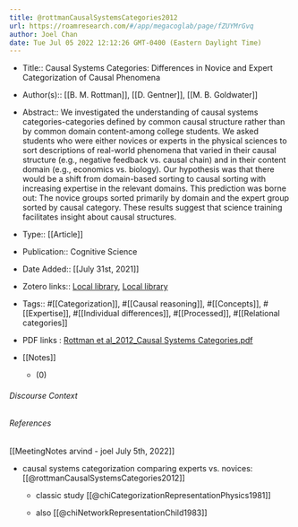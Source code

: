 ```yaml
---
title: @rottmanCausalSystemsCategories2012
url: https://roamresearch.com/#/app/megacoglab/page/fZUYMrGvq
author: Joel Chan
date: Tue Jul 05 2022 12:12:26 GMT-0400 (Eastern Daylight Time)
---
```


- Title:: Causal Systems Categories: Differences in Novice and Expert Categorization of Causal Phenomena
- Author(s):: [[B. M. Rottman]], [[D. Gentner]], [[M. B. Goldwater]]
- Abstract:: We investigated the understanding of causal systems categories-categories defined by common causal structure rather than by common domain content-among college students. We asked students who were either novices or experts in the physical sciences to sort descriptions of real-world phenomena that varied in their causal structure (e.g., negative feedback vs. causal chain) and in their content domain (e.g., economics vs. biology). Our hypothesis was that there would be a shift from domain-based sorting to causal sorting with increasing expertise in the relevant domains. This prediction was borne out: The novice groups sorted primarily by domain and the expert group sorted by causal category. These results suggest that science training facilitates insight about causal structures.
- Type:: [[Article]]
- Publication:: Cognitive Science
- Date Added:: [[July 31st, 2021]]
- Zotero links:: [Local library](zotero://select/groups/2451508/items/H6QB5R2J), [Local library](https://www.zotero.org/groups/2451508/items/H6QB5R2J)
- Tags:: #[[Categorization]], #[[Causal reasoning]], #[[Concepts]], #[[Expertise]], #[[Individual differences]], #[[Processed]], #[[Relational categories]]
- PDF links : [Rottman et al_2012_Causal Systems Categories.pdf](zotero://open-pdf/groups/2451508/items/KIJZJK9I)
- [[Notes]]

    - (0)

###### Discourse Context



###### References

[[MeetingNotes  arvind - joel  July 5th, 2022]]

- causal systems categorization comparing experts vs. novices: [[@rottmanCausalSystemsCategories2012]]

    - classic study [[@chiCategorizationRepresentationPhysics1981]]

    - also [[@chiNetworkRepresentationChild1983]]
